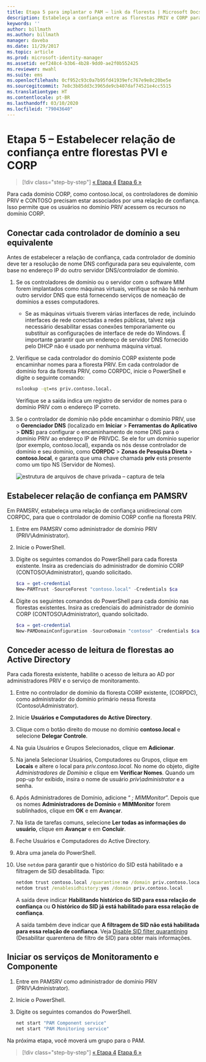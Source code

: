 ```yaml
---
title: Etapa 5 para implantar o PAM – link da floresta | Microsoft Docs
description: Estabeleça a confiança entre as florestas PRIV e CORP para que os usuários com privilégios em PRIV ainda possam acessar recursos em CORP.
keywords: ''
author: billmath
ms.author: billmath
manager: daveba
ms.date: 11/29/2017
ms.topic: article
ms.prod: microsoft-identity-manager
ms.assetid: eef248c4-b3b6-4b28-9dd0-ae2f0b552425
ms.reviewer: mwahl
ms.suite: ems
ms.openlocfilehash: 0cf952c93c0a7b95fd41939efc767e9e8c20be5e
ms.sourcegitcommit: 7e8c3b85dd3c3965de9cb407daf74521e4cc5515
ms.translationtype: HT
ms.contentlocale: pt-BR
ms.lasthandoff: 03/10/2020
ms.locfileid: "79043640"
---
```

# <a name="step-5--establish-trust-between-priv-and-corp-forests"></a>Etapa 5 – Estabelecer relação de confiança entre florestas PVI e CORP

> [!div class="step-by-step"]
> [« Etapa 4](step-4-install-mim-components-on-pam-server.md)
> [Etapa 6 »](step-6-transition-group-to-pam.md)

Para cada domínio CORP, como contoso.local, os controladores de domínio PRIV e CONTOSO precisam estar associados por uma relação de confiança. Isso permite que os usuários no domínio PRIV acessem os recursos no domínio CORP.

## <a name="connect-each-domain-controller-to-its-counterpart"></a>Conectar cada controlador de domínio a seu equivalente

Antes de estabelecer a relação de confiança, cada controlador de domínio deve ter a resolução de nome DNS configurada para seu equivalente, com base no endereço IP do outro servidor DNS/controlador de domínio.

1.  Se os controladores de domínio ou o servidor com o software MIM forem implantados como máquinas virtuais, verifique se não há nenhum outro servidor DNS que está fornecendo serviços de nomeação de domínios a esses computadores.
    - Se as máquinas virtuais tiverem várias interfaces de rede, incluindo interfaces de rede conectadas a redes públicas, talvez seja necessário desabilitar essas conexões temporariamente ou substituir as configurações de interface de rede do Windows. É importante garantir que um endereço de servidor DNS fornecido pelo DHCP não é usado por nenhuma máquina virtual.

2.  Verifique se cada controlador do domínio CORP existente pode encaminhar nomes para a floresta PRIV. Em cada controlador de domínio fora da floresta PRIV, como CORPDC, inicie o PowerShell e digite o seguinte comando:

    ```cmd
    nslookup -qt=ns priv.contoso.local.
    ```
    Verifique se a saída indica um registro de servidor de nomes para o domínio PRIV com o endereço IP correto.

3.  Se o controlador de domínio não pôde encaminhar o domínio PRIV, use o **Gerenciador DNS** (localizado em **Iniciar** > **Ferramentas do Aplicativo** > **DNS**) para configurar o encaminhamento de nome DNS para o domínio PRIV ao endereço IP de PRIVDC. Se ele for um domínio superior (por exemplo, contoso.local), expanda os nós desse controlador de domínio e seu domínio, como **CORPDC** > **Zonas de Pesquisa Direta** > **contoso.local**, e garanta que uma chave chamada **priv** está presente como um tipo NS (Servidor de Nomes).

    ![estrutura de arquivos de chave privada – captura de tela](./media/PAM_GS_DNS_Manager.png)

## <a name="establish-trust-on-pamsrv"></a>Estabelecer relação de confiança em PAMSRV

Em PAMSRV, estabeleça uma relação de confiança unidirecional com CORPDC, para que o controlador de domínio CORP confie na floresta PRIV.

1. Entre em PAMSRV como administrador de domínio PRIV (PRIV\Administrator).

2.  Inicie o PowerShell.

3.  Digite os seguintes comandos do PowerShell para cada floresta existente. Insira as credenciais do administrador de domínio CORP (CONTOSO\Administrator), quando solicitado.

    ```PowerShell
    $ca = get-credential
    New-PAMTrust -SourceForest "contoso.local" -Credentials $ca
    ```

4.  Digite os seguintes comandos do PowerShell para cada domínio nas florestas existentes. Insira as credenciais do administrador de domínio CORP (CONTOSO\Administrator), quando solicitado.

    ```PowerShell
    $ca = get-credential
    New-PAMDomainConfiguration -SourceDomain "contoso" -Credentials $ca
    ```

## <a name="give-forests-read-access-to-active-directory"></a>Conceder acesso de leitura de florestas ao Active Directory

Para cada floresta existente, habilite o acesso de leitura ao AD por administradores PRIV e o serviço de monitoramento.

1. Entre no controlador de domínio da floresta CORP existente, (CORPDC), como administrador do domínio primário nessa floresta (Contoso\Administrator).  
2. Inicie **Usuários e Computadores do Active Directory**.  
3. Clique com o botão direito do mouse no domínio **contoso.local** e selecione **Delegar Controle**.  
4. Na guia Usuários e Grupos Selecionados, clique em **Adicionar**.  
5. Na janela Selecionar Usuários, Computadores ou Grupos, clique em **Locais** e altere o local para *priv.contoso.local*.  No nome do objeto, digite *Administradores de Domínio* e clique em **Verificar Nomes**. Quando um pop-up for exibido, insira o nome de usuário *priv\administrator* e a senha.  
6. Após Administradores de Domínio, adicione “ *; MIMMonitor*”. Depois que os nomes **Administradores de Domínio** e **MIMMonitor** forem sublinhados, clique em **OK** e em **Avançar**.  
7. Na lista de tarefas comuns, selecione **Ler todas as informações do usuário**, clique em **Avançar** e em **Concluir**.  
8. Feche Usuários e Computadores do Active Directory.

9. Abra uma janela do PowerShell.
10. Use `netdom` para garantir que o histórico do SID está habilitado e a filtragem de SID desabilitada. Tipo:
    ```cmd
    netdom trust contoso.local /quarantine:no /domain priv.contoso.local
    netdom trust /enablesidhistory:yes /domain priv.contoso.local
    ```
    A saída deve indicar **Habilitando histórico do SID para essa relação de confiança** ou **O histórico do SID já está habilitado para essa relação de confiança**.

    A saída também deve indicar que **A filtragem de SID não está habilitada para essa relação de confiança**. Veja [Disable SID filter quarantining](https://technet.microsoft.com/library/cc772816.aspx) (Desabilitar quarentena de filtro de SID) para obter mais informações.

## <a name="start-the-monitoring-and-component-services"></a>Iniciar os serviços de Monitoramento e Componente

1.  Entre em PAMSRV como administrador de domínio PRIV (PRIV\Administrator).

2.  Inicie o PowerShell.

3.  Digite os seguintes comandos do PowerShell.

    ```cmd
    net start "PAM Component service"
    net start "PAM Monitoring service"
    ```

Na próxima etapa, você moverá um grupo para o PAM.

> [!div class="step-by-step"]
> [« Etapa 4](step-4-install-mim-components-on-pam-server.md)
> [Etapa 6 »](step-6-transition-group-to-pam.md)
